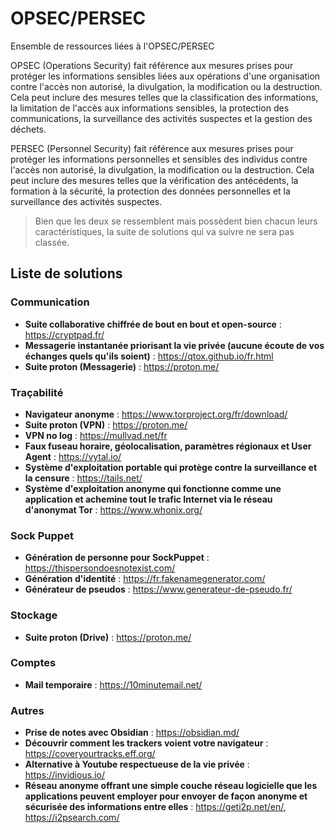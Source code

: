 # OPSEC/PERSEC
Ensemble de ressources liées à l'OPSEC/PERSEC

OPSEC (Operations Security) fait référence aux mesures prises pour protéger les informations sensibles liées aux opérations d'une organisation contre l'accès non autorisé, la divulgation, la modification ou la destruction. Cela peut inclure des mesures telles que la classification des informations, la limitation de l'accès aux informations sensibles, la protection des communications, la surveillance des activités suspectes et la gestion des déchets.

PERSEC (Personnel Security) fait référence aux mesures prises pour protéger les informations personnelles et sensibles des individus contre l'accès non autorisé, la divulgation, la modification ou la destruction. Cela peut inclure des mesures telles que la vérification des antécédents, la formation à la sécurité, la protection des données personnelles et la surveillance des activités suspectes.

> Bien que les deux se ressemblent mais possèdent bien chacun leurs caractéristiques, la suite de solutions qui va suivre ne sera pas classée.

## Liste de solutions 

### Communication

- **Suite collaborative chiffrée de bout en bout et open-source** : https://cryptpad.fr/
- **Messagerie instantanée priorisant la vie privée (aucune écoute de vos échanges quels qu'ils soient)** : https://qtox.github.io/fr.html
- **Suite proton (Messagerie)** : https://proton.me/

### Traçabilité

- **Navigateur anonyme** : https://www.torproject.org/fr/download/
- **Suite proton (VPN)** : https://proton.me/
- **VPN no log** : https://mullvad.net/fr
- **Faux fuseau horaire, géolocalisation, paramètres régionaux et User Agent** : https://vytal.io/
- **Système d'exploitation portable qui protège contre la surveillance et la censure** : https://tails.net/
- **Système d'exploitation anonyme qui fonctionne comme une application et achemine tout le trafic Internet via le réseau d'anonymat Tor** : https://www.whonix.org/

### Sock Puppet

- **Génération de personne pour SockPuppet** : https://thispersondoesnotexist.com/
- **Génération d'identité** : https://fr.fakenamegenerator.com/
- **Générateur de pseudos** : https://www.generateur-de-pseudo.fr/

### Stockage 

- **Suite proton (Drive)** : https://proton.me/

### Comptes

- **Mail temporaire** : https://10minutemail.net/

### Autres

- **Prise de notes avec Obsidian** : https://obsidian.md/
- **Découvrir comment les trackers voient votre navigateur** : https://coveryourtracks.eff.org/
- **Alternative à Youtube respectueuse de la vie privée** : https://invidious.io/
- **Réseau anonyme offrant une simple couche réseau logicielle que les applications peuvent employer pour envoyer de façon anonyme et sécurisée des informations entre elles** : https://geti2p.net/en/, https://i2psearch.com/

